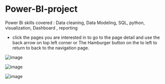 # Power-BI-project
Power Bi skills covered : Data cleaning, Data Modeling, SQL, python, visualization, Dashboard , reporting
 * click the pages you are interested in to go to the page detail and use the back arrow on top left corner or The Hamburger button on the to left to return to back to the navigation page.

![image](https://github.com/user-attachments/assets/2a214f1b-7d9a-4422-86f1-08da0b0f0945)

![image](https://github.com/user-attachments/assets/b476f539-7f71-4abb-90ac-cc1e3eacd9c8)

![image](https://github.com/user-attachments/assets/02642e35-5455-4572-b8cf-57db0a86103b)
